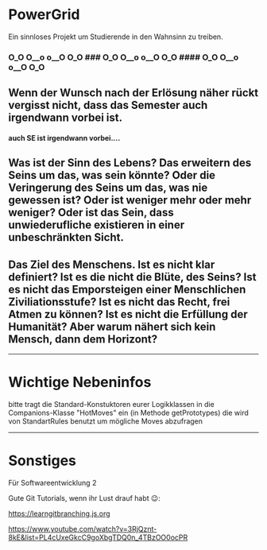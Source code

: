 # PowerGrid
Ein sinnloses Projekt um Studierende in den Wahnsinn zu treiben.

### O_O O__o o__O O_O ### O_O O__o o__O O_O #### O_O O__o o__O O_O

## Wenn der Wunsch nach der Erlösung näher rückt vergisst nicht, dass das Semester auch irgendwann vorbei ist.
#### auch SE ist irgendwann vorbei....

## Was ist der Sinn des Lebens? Das erweitern des Seins um das, was sein könnte? Oder die Veringerung des Seins um das, was nie gewessen ist? Oder ist weniger mehr oder mehr weniger? Oder ist das Sein, dass unwiederufliche existieren in einer unbeschränkten Sicht.

## Das Ziel des Menschens. Ist es nicht klar definiert? Ist es die nicht die Blüte, des Seins? Ist es nicht das Emporsteigen einer Menschlichen Ziviliationsstufe? Ist es nicht das Recht, frei Atmen zu können? Ist es nicht die Erfüllung der Humanität? Aber warum nähert sich kein Mensch, dann dem Horizont? 
-------------------------------------------------------------------------------
# Wichtige Nebeninfos
bitte tragt die Standard-Konstuktoren eurer Logikklassen in die Companions-Klasse "HotMoves" ein (in Methode getPrototypes)
die wird von StandartRules benutzt um mögliche Moves abzufragen


------------------------------------------------------------------------------
# Sonstiges
Für Softwareentwicklung 2

Gute Git Tutorials, wenn ihr Lust drauf habt 😉:

https://learngitbranching.js.org

https://www.youtube.com/watch?v=3RjQznt-8kE&list=PL4cUxeGkcC9goXbgTDQ0n_4TBzOO0ocPR
